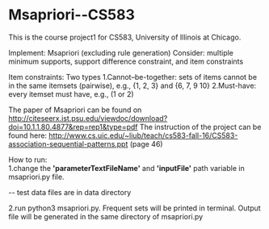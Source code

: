 # Msapriori--CS583
This is the course project1  for CS583, University of Illinois at Chicago. 

Implement: Msapriori (excluding rule generation)
Consider: multiple minimum supports, support difference constraint, and item constraints

Item constraints: Two types
1.Cannot–be-together: sets of items cannot be in the same itemsets (pairwise), 
e.g., {1, 2, 3} and {6, 7, 9 10}
2.Must-have: every itemset must have, 
e.g., (1 or 2)

The paper of Msapriori can be found on http://citeseerx.ist.psu.edu/viewdoc/download?doi=10.1.1.80.4877&rep=rep1&type=pdf
The instruction of the project can be found here: http://www.cs.uic.edu/~liub/teach/cs583-fall-16/CS583-association-sequential-patterns.ppt (page 46)


How to run:    
1.change the **'parameterTextFileName'** and **'inputFile'** path variable in msapriori.py file.   

 -- test data files are in data directory
 
2.run python3 msapriori.py. Frequent sets will be printed in terminal. Output file will be generated in the same directory of msapriori.py
